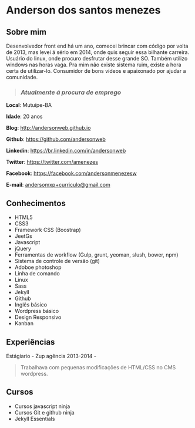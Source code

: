 # Anderson dos santos menezes

## Sobre mim
Desenvolvedor front end há um ano, comecei brincar com código por volta de 2013, mas levei á sério em 2014, onde quis seguir essa bilhante carreira. Usuário do linux, onde procuro desfrutar desse grande SO. Também utilizo windows nas horas vaga. Pra mim não existe sistema ruim, existe a hora certa de utilizar-lo. Consumidor de bons vídeos e apaixonado por ajudar a comunidade.

> ### *Atualmente á procura de emprego*

**Local**: Mutuípe-BA

**Idade**: 20 anos

**Blog**: http://andersonweb.github.io

**Github**: https://github.com/andersonweb

**Linkedin**: https://br.linkedin.com/in/andersonweb

**Twitter**: https://twitter.com/amenezes

**Facebook**: https://facebook.com/andersonmenezesw

**E-mail**: andersomxp+curriculo@gmail.com

## Conhecimentos
- HTML5
- CSS3
- Framework CSS (Boostrap)
- JeetGs
- Javascript
- jQuery
- Ferramentas de workflow (Gulp, grunt, yeoman, slush, bower, npm)
- Sistema de controle de versão (git)
- Adoboe photoshop
- Linha de comando
- Linux
- Sass
- Jekyll
- Github
- Inglês básico
- Wordpress básico
- Design Responsivo
- Kanban

## Experiências
Estágiario - Zup agência 2013-2014 -
 > Trabalhava com pequenas modificações de HTML/CSS no CMS wordpress.

## Cursos
- Cursos javascript ninja
- Cursos Git e github ninja
- Jekyll Essentials
